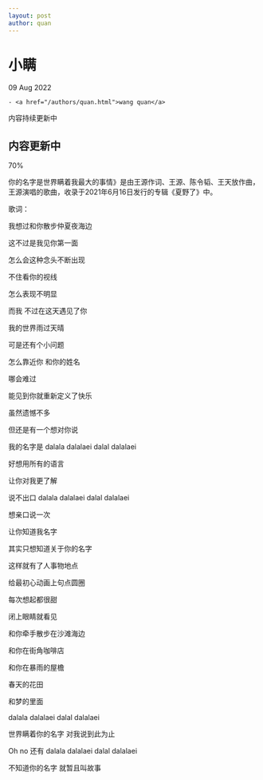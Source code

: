 ```yaml
---
layout: post
author: quan
---
```

<h1>小瞒</h1>

<p>
  09 Aug 2022
  
  
    - <a href="/authors/quan.html">wang quan</a>
  
</p>

<p>内容持续更新中</p>
<head>
	<meta charset="utf-8" /> 
	<title>Bootstrap 实例 - 进度条</title>
	<link rel="stylesheet" href="https://cdn.staticfile.net/twitter-bootstrap/3.3.7/css/bootstrap.min.css" />
	<script src="https://cdn.staticfile.net/jquery/2.1.1/jquery.min.js"></script>
	<script src="https://cdn.staticfile.net/twitter-bootstrap/3.3.7/js/bootstrap.min.js"></script>
</head>
<body>

<div class="container">
  <h2>内容更新中</h2>
  <div class="progress">
    <div class="progress-bar" role="progressbar" aria-valuenow="70" aria-valuemin="0" aria-valuemax="100" style="width:70%">
      70%
    </div>
  </div>
</div>
<p>你的名字是世界瞒着我最大的事情》是由王源作词、王源、陈令韬、王天放作曲，王源演唱的歌曲，收录于2021年6月16日发行的专辑《夏野了》中。</p> 
<p>歌词： </p>
<p>我想过和你散步仲夏夜海边 </p>
<p>这不过是我见你第一面 </p>
<p>怎么会这种念头不断出现 </p>
<p>不住看你的视线 </p>
<p>怎么表现不明显 </p>
<p>而我 不过在这天遇见了你 </p>
<p>我的世界雨过天晴 </p>
<p>可是还有个小问题 </p>
<p>怎么靠近你 和你的姓名 </p>
<p>哪会难过 </p>
<p>能见到你就重新定义了快乐 </p>
<p>虽然遗憾不多 </p>
<p>但还是有一个想对你说 </p>
<p>我的名字是 dalala dalalaei dalal dalalaei </p>
<p>好想用所有的语言 </p>
<p>让你对我更了解 </p>
<p>说不出口 dalala dalalaei dalal dalalaei  </p>
<p>想亲口说一次 </p>
<p>让你知道我名字 </p>
<p>其实只想知道关于你的名字 </p>
<p>这样就有了人事物地点 </p>
<p>给最初心动画上句点圆圈 </p>
<p>每次想起都很甜 </p>
<p>闭上眼睛就看见 </p>
<p>和你牵手散步在沙滩海边 </p>
<p>和你在街角咖啡店 </p>
<p>和你在暴雨的屋檐 </p>
<p>春天的花田 </p>
<p>和梦的里面 </p>
<p>dalala dalalaei dalal dalalaei  </p>
<p>世界瞒着你的名字 对我说到此为止 </p>
<p>Oh no 还有 dalala dalalaei dalal dalalaei  </p>
<p>不知道你的名字 就暂且叫故事</p>
